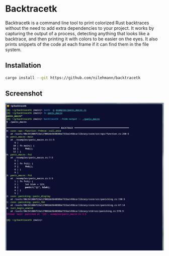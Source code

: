 # Backtracetk

Backtracetk is a command line tool to print colorized Rust backtraces without the need to add extra
dependencies to your project.
It works by capturing the output of a process, detecting anything that looks like a backtrace, and then printing
it with colors to be easier on the eyes.
It also prints snippets of the code at each frame if it can find them in the file system.

## Installation

```bash
cargo install --git https://github.com/nilehmann/backtracetk
```

## Screenshot

![Screenshot](./screenshot.png)
